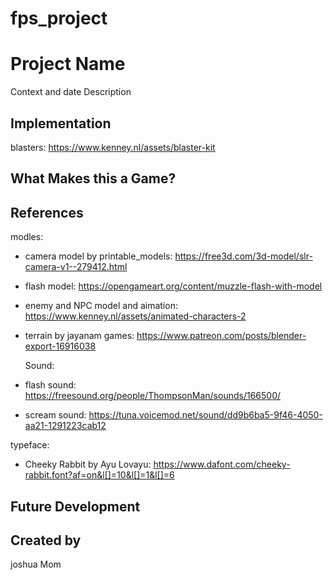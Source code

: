 # fps_project

# Project Name
Context and date
Description

## Implementation


blasters:
https://www.kenney.nl/assets/blaster-kit

## What Makes this a Game?

## References
modles:
- camera model by printable_models: https://free3d.com/3d-model/slr-camera-v1--279412.html
- flash model: https://opengameart.org/content/muzzle-flash-with-model
- enemy and NPC model and aimation: https://www.kenney.nl/assets/animated-characters-2
- terrain by jayanam games: https://www.patreon.com/posts/blender-export-16916038

  Sound:
- flash sound: https://freesound.org/people/ThompsonMan/sounds/166500/
- scream sound: https://tuna.voicemod.net/sound/dd9b6ba5-9f46-4050-aa21-1291223cab12

typeface:
- Cheeky Rabbit by Ayu Lovayu: https://www.dafont.com/cheeky-rabbit.font?af=on&l[]=10&l[]=1&l[]=6


## Future Development


## Created by
joshua Mom
